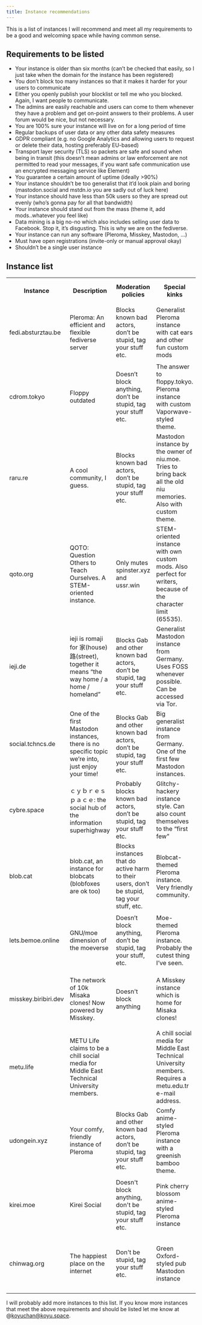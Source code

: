 ```yaml
---
title: Instance recommendations
---
```


This is a list of instances I will recommend and meet all my requirements to be a good and welcoming space while having common sense.

## Requirements to be listed

  * Your instance is older than six months (can&#8217;t be checked that easily, so I just take when the domain for the instance has been registered)
  * You don&#8217;t block too many instances so that it makes it harder for your users to communicate
  * Either you openly publish your blocklist or tell me who you blocked. Again, I want people to communicate.
  * The admins are easily reachable and users can come to them whenever they have a problem and get on-point answers to their problems. A user forum would be nice, but not necessary.
  * You are 100% sure your instance will live on for a long period of time
  * Regular backups of user data or any other data safety measures
  * GDPR compliant (e.g. no Google Analytics and allowing users to request or delete their data, hosting preferably EU-based)
  * Transport layer security (TLS) so packets are safe and sound when being in transit (this doesn&#8217;t mean admins or law enforcement are not permitted to read your messages, if you want safe communication use an encrypted messaging service like Element)
  * You guarantee a certain amount of uptime (ideally >90%)
  * Your instance shouldn&#8217;t be too generalist that it&#8217;d look plain and boring (mastodon.social and mstdn.io you are sadly out of luck here)
  * Your instance should have less than 50k users so they are spread out evenly (who&#8217;s gonna pay for all that bandwidth)
  * Your instance should stand out from the mass (theme it, add mods..whatever you feel like)
  * Data mining is a big no-no which also includes selling user data to Facebook. Stop it, it&#8217;s disgusting. This is why we are on the fediverse.
  * Your instance can run any software (Pleroma, Misskey, Mastodon, &#8230;)
  * Must have open registrations (invite-only or manual approval okay)
  * Shouldn&#8217;t be a single user instance

## Instance list

<table>
  <tr>
    <th>
      <strong>Instance</strong>
    </th>
    <th>
      <strong>Description</strong>
    </th>
    <th>
      Moderation policies
    </th>
    <th>
      <strong>Special</strong> kinks
    </th>
    <th>
      Instance banner/logo/admin icon
    </th>
  </tr>
  <tr>
    <td>
      fedi.absturztau.be
    </td>
    <td>
      Pleroma: An efficient and flexible fediverse server
    </td>
    <td>
      Blocks known bad actors, don’t be stupid, tag your stuff etc.
    </td>
    <td>
      Generalist Pleroma instance with cat ears and other fun custom mods
    </td>
    <td>
      <img class="wp-image-166" style="width: 150px" src="/wp-content/uploads/2020/11/blob.jpg" alt="">
    </td>
  </tr>
  <tr>
    <td>
      cdrom.tokyo
    </td>
    <td>
      Floppy outdated
    </td>
    <td>
      Doesn’t block anything, don’t be stupid, tag your stuff etc.
    </td>
    <td>
      The answer to floppy.tokyo. Pleroma instance with custom Vaporwave-styled theme.
    </td>
    <td>
      <img class="wp-image-164" style="width: 150px" src="/wp-content/uploads/2020/11/logo.png" alt="">
    </td>
  </tr>
  <tr>
    <td>
      raru.re
    </td>
    <td>
      A cool community, I guess.
    </td>
    <td>
      Blocks known bad actors, don’t be stupid, tag your stuff etc.
    </td>
    <td>
      Mastodon instance by the owner of niu.moe. Tries to bring back all the old niu memories. Also with custom theme.
    </td>
    <td>
      <img class="wp-image-150" style="width: 150px" src="/wp-content/uploads/2020/11/preview-b71f8f19db9f6dec0768332404514644.jpg" alt="">
    </td>
  </tr>
<!--  <tr>
    <td>
      koyu.space
    </td>
    <td>
      We host free internet services for you and your friends
    </td>
    <td>
      Blocks Gab and other known bad actors, don’t be stupid, tag your stuff etc.
    </td>
    <td>
      glitch-soc instance with custom mods and themes. 16384 characters and friendly people.
    </td>
    <td>
      <img class="wp-image-172" style="width: 150px" src="/wp-content/uploads/2020/11/pb-icon_large.png" alt="">
    </td>
  </tr> -->
  <tr>
    <td>
      qoto.org
    </td>
    <td>
      QOTO: Question Others to Teach Ourselves. A STEM-oriented instance.
    </td>
    <td>
      Only mutes spinster.xyz and ussr.win
    </td>
    <td>
      STEM-oriented instance with own custom mods. Also perfect for writers, because of the character limit (65535).
    </td>
    <td>
      <img class="wp-image-156" style="width: 150px" src="/wp-content/uploads/2020/11/colored-qoto-thumbnail.png" alt="">
    </td>
  </tr>
  <tr>
    <td>
      ieji.de
    </td>
    <td>
      ieji is romaji for 家(house)路(street), together it means “the way home / a home / homeland”
    </td>
    <td>
      Blocks Gab and other known bad actors, don’t be stupid, tag your stuff etc.
    </td>
    <td>
      Generalist Mastodon instance from Germany. Uses FOSS whenever possible. Can be accessed via Tor.
    </td>
    <td>
      <img class="wp-image-206" style="width: 150px" src="/wp-content/uploads/2021/01/iejimas_white.png">
    </td>
  </tr>
  <tr>
    <td>
      social.tchncs.de
    </td>
    <td>
      One of the first Mastodon instances, there is no specific topic we’re into, just enjoy your time!
    </td>
    <td>
      Blocks Gab and other known bad actors, don’t be stupid, tag your stuff etc.
    </td>
    <td>
      Big generalist instance from Germany. One of the first few Mastodon instances.
    </td>
    <td>
      <img class="wp-image-168" style="width: 150px;" src="/wp-content/uploads/2020/11/logo-1.png" alt="" srcset="/wp-content/uploads/2020/11/logo-1.png 200w, /wp-content/uploads/2020/11/logo-1-150x150.png 150w" sizes="(max-width: 200px) 100vw, 200px" />
    </td>
  </tr>
  <tr>
    <td>
      cybre.space
    </td>
    <td>
      ｃｙｂｒｅｓｐａｃｅ: the social hub of the information superhighway
    </td>
    <td>
      Probably blocks known bad actors, don&#8217;t be stupid, tag your stuff etc.
    </td>
    <td>
      Glitchy-hackery instance style. Can also count themselves to the &#8220;first few&#8221;
    </td>
    <td>
      <img class="wp-image-175" style="width: 150px;" src="/wp-content/uploads/2020/11/logo-cybre-e5f7d490f241e9de9484e194fbc0d3fb.png" alt="" srcset="/wp-content/uploads/2020/11/logo-cybre-e5f7d490f241e9de9484e194fbc0d3fb.png 434w, /wp-content/uploads/2020/11/logo-cybre-e5f7d490f241e9de9484e194fbc0d3fb-300x300.png 300w, /wp-content/uploads/2020/11/logo-cybre-e5f7d490f241e9de9484e194fbc0d3fb-150x150.png 150w" sizes="(max-width: 434px) 100vw, 434px" />
    </td>
  </tr>
  <tr>
    <td>
      blob.cat
    </td>
    <td>
      blob.cat, an instance for blobcats (blobfoxes are ok too)
    </td>
    <td>
      Blocks instances that do active harm to their users, don&#8217;t be stupid, tag your stuff, etc.
    </td>
    <td>
      Blobcat-themed Pleroma instance. Very friendly community.
    </td>
    <td>
      <img class="wp-image-182" style="width: 150px;" src="/wp-content/uploads/2020/11/logo-3.png" alt="" />
    </td>
  </tr>
  <tr>
    <td>
      lets.bemoe.online
    </td>
    <td>
      GNU/moe dimension of the moeverse
    </td>
    <td>
      Doesn&#8217;t block anything, don&#8217;t be stupid, tag your stuff, etc.
    </td>
    <td>
      Moe-themed Pleroma instance. Probably the cutest thing I&#8217;ve seen.
    </td>
    <td>
      <img class="wp-image-186" style="width: 150px;" src="/wp-content/uploads/2020/11/logo-4.png" alt="" srcset="/wp-content/uploads/2020/11/logo-4.png 266w, /wp-content/uploads/2020/11/logo-4-150x150.png 150w" sizes="(max-width: 266px) 100vw, 266px" />
    </td>
  </tr>
  <tr>
    <td>
      misskey.biribiri.dev
    </td>
    <td>
      The network of 10k Misaka clones! Now powered by Misskey.
    </td>
    <td>
      Doesn't block anything
    </td>
    <td>
      A Misskey instance which is home for Misaka clones!
    </td>
    <td>
      <img style="width: 150px;" src="https://misskey.biribiri.dev/files/33a6ce51-521d-46ed-9fc7-7cfb90226533" />
    </td>
  </tr>
  <tr>
    <td>
      metu.life
    </td>
    <td>
      METU Life claims to be a chill social media for Middle East Technical University members.
    </td>
    <td>
    </td>
    <td>
      A chill social media for Middle East Technical University members. Requires a metu.edu.tr e-mail address.
    </td>
    <td>
      <img style="width: 150px;" src="https://metu.life/img/pb-icon-big.png" />
    </td>
  </tr>
  <tr>
    <td>
      udongein.xyz
    </td>
    <td>
      Your comfy, friendly instance of Pleroma
    </td>
    <td>
      Blocks Gab and other known bad actors, don’t be stupid, tag your stuff etc.
    </td>
    <td>
      Comfy anime-styled Pleroma instance with a greenish bamboo theme.
    </td>
    <td>
      <img style="width: 150px" src="https://udongein.xyz/favicon.png">
    </td>
  </tr>
  <tr>
    <td>
      kirei.moe
    </td>
    <td>
      Kirei Social
    </td>
    <td>
      Doesn't block anything, don't be stupid, tag your stuff etc.
    </td>
    <td>
      Pink cherry blossom anime-styled Pleroma instance
    </td>
    <td>
      <img style="width: 150px" src="https://kirei.moe/media/ae373139a1f2d1395a6d3138c321933540d9f2affe0fd93b56cee8d19542afb1.jpg">
    </td>
  </tr>
  <tr>
    <td>
      chinwag.org
    </td>
    <td>
      The happiest place on the internet
    </td>
    <td>
      Don't be stupid, tag your stuff etc.
    </td>
    <td>
      Green Oxford-styled pub Mastodon instance
    </td>
    <td>
      <img style="width: 150px" src="https://static.chinwag.org/site_uploads/files/000/000/006/original/cigarmanwoman.svg">
    </td>
  </tr>

</table>

I will probably add more instances to this list. If you know more instances that meet the above requirements and should be listed let me know at @koyuchan@koyu.space.
